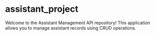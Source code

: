 # assistant_project
 Welcome to the Assistant Management API repository! This application allows you to manage assistant records using CRUD operations.
 

